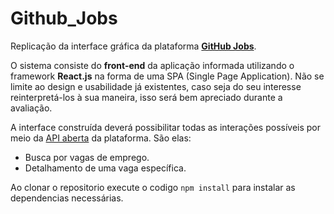 # Github_Jobs

Replicação da interface gráfica da plataforma [**GitHub Jobs**](https://jobs.github.com/).

O sistema consiste do **front-end** da aplicação informada utilizando o framework **React.js** na forma de uma SPA (Single Page Application). Não se limite ao design e usabilidade já existentes, caso seja do seu interesse reinterpretá-los à sua maneira, isso será bem apreciado durante a avaliação.

A interface construída deverá possibilitar todas as interações possíveis por meio da [API aberta](https://jobs.github.com/ap) da plataforma. São elas:

* Busca por vagas de emprego.
* Detalhamento de uma vaga específica.



Ao clonar o repositorio execute o codigo `npm install` para instalar as dependencias necessárias.
